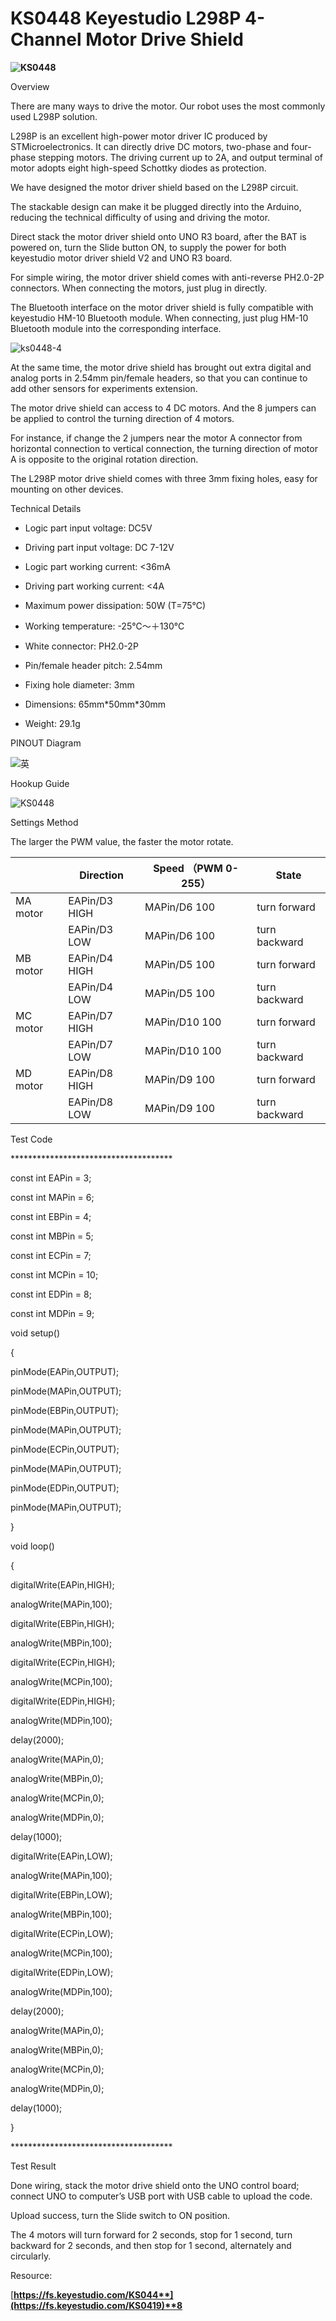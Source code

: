 
# **KS0448 Keyestudio L298P 4-Channel Motor Drive Shield**

**![KS0448](KS0448\media/227daf744716180d19058bf1ff9afd2e.png)**

Overview

There are many ways to drive the motor. Our robot uses the most commonly used
L298P solution.

L298P is an excellent high-power motor driver IC produced by STMicroelectronics.
It can directly drive DC motors, two-phase and four-phase stepping motors. The
driving current up to 2A, and output terminal of motor adopts eight high-speed
Schottky diodes as protection.

We have designed the motor driver shield based on the L298P circuit.

The stackable design can make it be plugged directly into the Arduino, reducing
the technical difficulty of using and driving the motor.

Direct stack the motor driver shield onto UNO R3 board, after the BAT is powered
on, turn the Slide button ON, to supply the power for both keyestudio motor
driver shield V2 and UNO R3 board.

For simple wiring, the motor driver shield comes with anti-reverse PH2.0-2P
connectors. When connecting the motors, just plug in directly.

The Bluetooth interface on the motor driver shield is fully compatible with
keyestudio HM-10 Bluetooth module. When connecting, just plug HM-10 Bluetooth
module into the corresponding interface.

![ks0448-4](KS0448\media/5a19fd8b2008b8e79c209169e85fe99e.jpeg)

At the same time, the motor drive shield has brought out extra digital and
analog ports in 2.54mm pin/female headers, so that you can continue to add other
sensors for experiments extension.

The motor drive shield can access to 4 DC motors. And the 8 jumpers can be
applied to control the turning direction of 4 motors.

For instance, if change the 2 jumpers near the motor A connector from horizontal
connection to vertical connection, the turning direction of motor A is opposite
to the original rotation direction.

The L298P motor drive shield comes with three 3mm fixing holes, easy for
mounting on other devices.

 Technical Details

-   Logic part input voltage: DC5V

-   Driving part input voltage: DC 7-12V

-   Logic part working current: \<36mA

-   Driving part working current: \<4A

-   Maximum power dissipation: 50W (T=75℃)

-   Working temperature: -25℃～＋130℃

-   White connector: PH2.0-2P

-   Pin/female header pitch: 2.54mm

-   Fixing hole diameter: 3mm

-   Dimensions: 65mm\*50mm\*30mm

-   Weight: 29.1g

 PINOUT Diagram

![英](KS0448\media/29e30e425c0bf9df92601261900d6efb.png)

 Hookup Guide

![KS0448](KS0448\media/17c90a2b63397504a957af732003b9cc.png)

Settings Method

The larger the PWM value, the faster the motor rotate.

|          | Direction     | Speed  （PWM 0-255） | State         |
|----------|---------------|----------------------|---------------|
| MA motor | EAPin/D3 HIGH | MAPin/D6 100         | turn forward  |
|          | EAPin/D3 LOW  | MAPin/D6 100         | turn backward |
| MB motor | EAPin/D4 HIGH | MAPin/D5 100         | turn forward  |
|          | EAPin/D4 LOW  | MAPin/D5 100         | turn backward |
| MC motor | EAPin/D7 HIGH | MAPin/D10 100        | turn forward  |
|          | EAPin/D7 LOW  | MAPin/D10 100        | turn backward |
| MD motor | EAPin/D8 HIGH | MAPin/D9 100         | turn forward  |
|          | EAPin/D8 LOW  | MAPin/D9 100         | turn backward |

 Test Code

\*\*\*\*\*\*\*\*\*\*\*\*\*\*\*\*\*\*\*\*\*\*\*\*\*\*\*\*\*\*\*\*\*\*\*\*\*

const int EAPin = 3;

const int MAPin = 6;

const int EBPin = 4;

const int MBPin = 5;

const int ECPin = 7;

const int MCPin = 10;

const int EDPin = 8;

const int MDPin = 9;

void setup()

{

pinMode(EAPin,OUTPUT);

pinMode(MAPin,OUTPUT);

pinMode(EBPin,OUTPUT);

pinMode(MAPin,OUTPUT);

pinMode(ECPin,OUTPUT);

pinMode(MAPin,OUTPUT);

pinMode(EDPin,OUTPUT);

pinMode(MAPin,OUTPUT);

}

void loop()

{

digitalWrite(EAPin,HIGH);

analogWrite(MAPin,100);

digitalWrite(EBPin,HIGH);

analogWrite(MBPin,100);

digitalWrite(ECPin,HIGH);

analogWrite(MCPin,100);

digitalWrite(EDPin,HIGH);

analogWrite(MDPin,100);

delay(2000);

analogWrite(MAPin,0);

analogWrite(MBPin,0);

analogWrite(MCPin,0);

analogWrite(MDPin,0);

delay(1000);

digitalWrite(EAPin,LOW);

analogWrite(MAPin,100);

digitalWrite(EBPin,LOW);

analogWrite(MBPin,100);

digitalWrite(ECPin,LOW);

analogWrite(MCPin,100);

digitalWrite(EDPin,LOW);

analogWrite(MDPin,100);

delay(2000);

analogWrite(MAPin,0);

analogWrite(MBPin,0);

analogWrite(MCPin,0);

analogWrite(MDPin,0);

delay(1000);

}

\*\*\*\*\*\*\*\*\*\*\*\*\*\*\*\*\*\*\*\*\*\*\*\*\*\*\*\*\*\*\*\*\*\*\*\*\*

 Test Result

Done wiring, stack the motor drive shield onto the UNO control board; connect
UNO to computer’s USB port with USB cable to upload the code.

Upload success, turn the Slide switch to ON position.

The 4 motors will turn forward for 2 seconds, stop for 1 second, turn backward
for 2 seconds, and then stop for 1 second, alternately and circularly.

Resource:

[**https://fs.keyestudio.com/KS044**](https://fs.keyestudio.com/KS0419)**8**
